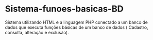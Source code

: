 # Sistema-funoes-basicas-BD
Sistema utilizando HTML e a linguagem PHP conectado a um banco de dados que executa funções básicas de um banco de dados ( Cadastro, consulta, alteração e exclusão).
